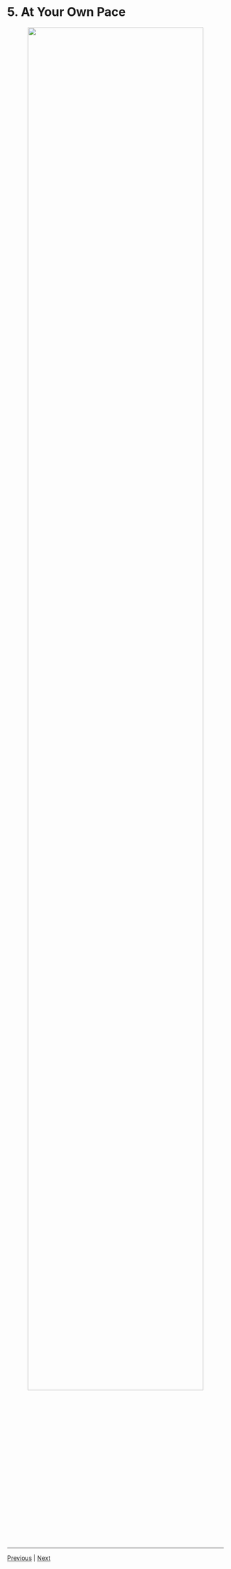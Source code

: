# 5. At Your Own Pace

<p align="center" >
    <img src="https://rfpga.s3.us-west-1.amazonaws.com/Develop-Discord-Bots-in-Nodejs_Complete-Course-in-2023/images/5_At-Your-Own-Pace.png" width="90%" > 
</p> 



---

[Previous](./4_Course-Updates-List-(2023).md) | [Next](./6_Course-Structure-%26-What-you-want.md)